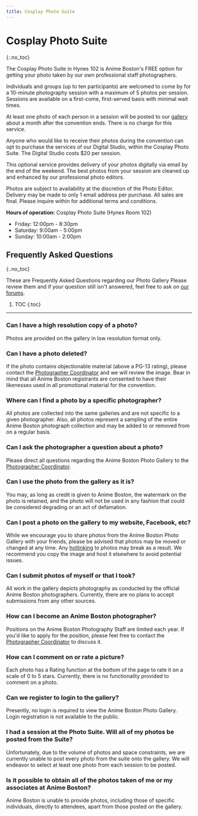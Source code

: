 ```yaml
---
title: Cosplay Photo Suite
---
```

# Cosplay Photo Suite
{:.no_toc}

The Cosplay Photo Suite in Hynes 102 is Anime Boston's FREE option for getting your photo taken by our own professional staff photographers.

Individuals and groups (up to ten participants) are welcomed to come by for a 10-minute photography session with a maximum of 5 photos per session. Sessions are available on a first-come, first-served basis with minimal wait times.

At least one photo of each person in a session will be posted to our [gallery](http://gallery.animeboston.com) about a month after the convention ends. There is no charge for this service.

Anyone who would like to receive their photos during the convention can opt to purchase the services of our Digital Studio, within the Cosplay Photo Suite. The Digital Studio costs $20 per session.

This optional service provides delivery of your photos digitally via email by the end of the weekend. The best photos from your session are cleaned up and enhanced by our professional photo editors.

Photos are subject to availability at the discretion of the Photo Editor. Delivery may be made to only 1 email address per purchase. All sales are final. Please inquire within for additional terms and conditions.</p>

**Hours of operation:** Cosplay Photo Suite (Hynes Room 102)
* Friday: 12:00pm - 8:30pm
* Saturday: 9:00am - 5:00pm
* Sunday: 10:00am - 2:00pm

## Frequently Asked Questions
{:.no_toc}

These are Frequently Asked Questions regarding our Photo Gallery  Please review them and if your question still isn't answered, feel free to ask on [our forums](https://forums.animeboston.com).

1. TOC
{:toc}

---

### Can I have a high resolution copy of a photo?
Photos are provided on the gallery in low resolution format only.

### Can I have a photo deleted?
If the photo contains objectionable material (above a PG-13 rating), please contact the [Photographer Coordinator](/about/contact/81) and we will review the image. Bear in mind that all Anime Boston registrants are consented to have their likenesses used in all promotional material for the convention.

### Where can I find a photo by a specific photographer?
All photos are collected into the same galleries and are not specific to a given photographer. Also, all photos represent a sampling of the entire Anime Boston photograph collection and may be added to or removed from on a regular basis.

### Can I ask the photographer a question about a photo?
Please direct all questions regarding the Anime Boston Photo Gallery to the [Photographer Coordinator](/about/contact/81).

### Can I use the photo from the gallery as it is?
You may, as long as credit is given to Anime Boston, the watermark on the photo is retained, and the photo will not be used in any fashion that could be considered degrading or an act of defamation.

### Can I post a photo on the gallery to my website, Facebook, etc?
While we encourage you to share photos from the Anime Boston Photo Gallery with your friends, please be advised that photos may be moved or changed at any time. Any <a href="http://en.wikipedia.org/wiki/Inline_linking" target="\_blank">hotlinking</a> to photos may break as a result. We recommend you copy the image and host it elsewhere to avoid potential issues.

### Can I submit photos of myself or that I took?
All work in the gallery depicts photography as conducted by the official Anime Boston photographers. Currently, there are no plans to accept submissions from any other sources.

### How can I become an Anime Boston photographer?
Positions on the Anime Boston Photography Staff are limited each year. If you'd like to apply for the position, please feel free to contact the [Photographer Coordinator](/about/contact/81) to discuss it.

### How can I comment on or rate a picture?
Each photo has a Rating function at the bottom of the page to rate it on a scale of 0 to 5 stars. Currently, there is no functionality provided to comment on a photo.

### Can we register to login to the gallery?
Presently, no login is required to view the Anime Boston Photo Gallery. Login registration is not available to the public.

### I had a session at the Photo Suite. Will all of my photos be posted from the Suite?
Unfortunately, due to the volume of photos and space constraints, we are currently unable to post every photo from the suite onto the gallery. We will endeavor to select at least one photo from each session to be posted.

### Is it possible to obtain all of the photos taken of me or my associates at Anime Boston?
Anime Boston is unable to provide photos, including those of specific individuals, directly to attendees, apart from those posted on the gallery.

